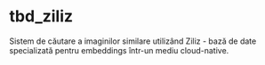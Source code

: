 # tbd_ziliz
Sistem de căutare a imaginilor similare utilizând Ziliz - bază de date specializată pentru embeddings într-un mediu cloud-native.
